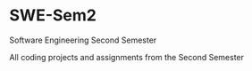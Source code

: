 # SWE-Sem2
Software Engineering Second Semester

All coding projects and assignments from the Second Semester
